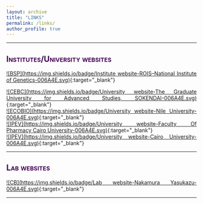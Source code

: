 ```yaml
---
layout: archive
title: "LINKS"
permalink: /links/
author_profile: true
---
```

<style> body {text-align: justify} </style> <!-- Justify text. -->

------
## <span style="font-variant:small-caps;"><span style="color:#440154">**Institutes/University websites**</span></span>

[![BSP](https://img.shields.io/badge/Institute website-ROIS–National Institute of Genetics-006A4E.svg)](https://www.nig.ac.jp/nig/){:target="_blank"}<br>

[![CEBC](https://img.shields.io/badge/University website-The Graduate University for Advanced Studies, SOKENDAI-006A4E.svg)](https://www.soken.ac.jp/en/){:target="_blank"}<br>
[![ECOBIO](https://img.shields.io/badge/University website-Nile University-006A4E.svg)](https://nu.edu.eg/){:target="_blank"}<br>
[![IPEV](https://img.shields.io/badge/University website-Faculty Of Pharmacy Cairo University-006A4E.svg)](https://www.pharma.cu.edu.eg/){:target="_blank"}<br>
[![IPEV](https://img.shields.io/badge/University website-Cairo University-006A4E.svg)](https://cu.edu.eg/Home){:target="_blank"}<br>

------

## <span style="font-variant:small-caps;"><span style="color:#440154">**Lab websites**</span></span>

[![CB](https://img.shields.io/badge/Lab website-Nakamura Yasukazu-006A4E.svg)](http://ynlab.info/){:target="_blank"}<br>

------
